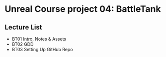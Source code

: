 # Unreal Course project 04: BattleTank

## Lecture List
* BT01 Intro, Notes & Assets
* BT02 GDD
* BT03 Setting Up GitHub Repo